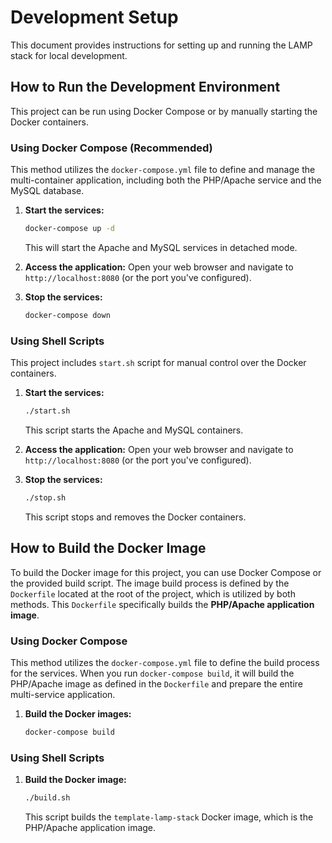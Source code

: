 # Development Setup

This document provides instructions for setting up and running the LAMP stack for local development.

## How to Run the Development Environment

This project can be run using Docker Compose or by manually starting the Docker containers.

### Using Docker Compose (Recommended)

This method utilizes the `docker-compose.yml` file to define and manage the multi-container application, including both the PHP/Apache service and the MySQL database.

1.  **Start the services:**
    ```bash
    docker-compose up -d
    ```
    This will start the Apache and MySQL services in detached mode.

2.  **Access the application:**
    Open your web browser and navigate to `http://localhost:8080` (or the port you've configured).

3.  **Stop the services:**
    ```bash
    docker-compose down
    ```

### Using Shell Scripts

This project includes `start.sh` script for manual control over the Docker containers.

1.  **Start the services:**
    ```bash
    ./start.sh
    ```
    This script starts the Apache and MySQL containers.

2.  **Access the application:**
    Open your web browser and navigate to `http://localhost:8080` (or the port you've configured).

3.  **Stop the services:**
    ```bash
    ./stop.sh
    ```
    This script stops and removes the Docker containers.

## How to Build the Docker Image

To build the Docker image for this project, you can use Docker Compose or the provided build script. The image build process is defined by the `Dockerfile` located at the root of the project, which is utilized by both methods. This `Dockerfile` specifically builds the **PHP/Apache application image**.

### Using Docker Compose

This method utilizes the `docker-compose.yml` file to define the build process for the services. When you run `docker-compose build`, it will build the PHP/Apache image as defined in the `Dockerfile` and prepare the entire multi-service application.

1.  **Build the Docker images:**
    ```bash
    docker-compose build
    ```

### Using Shell Scripts

1.  **Build the Docker image:**
    ```bash
    ./build.sh
    ```
    This script builds the `template-lamp-stack` Docker image, which is the PHP/Apache application image.